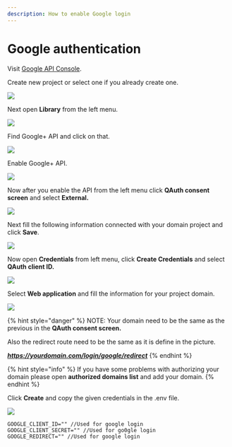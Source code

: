 ```yaml
---
description: How to enable Google login
---
```


# Google authentication

Visit [Google API Console](https://console.developers.google.com).

Create new project or select one if you already create one.

![](<../.gitbook/assets/sss-1 (1) (2) (2) (2) (2) (2) (2) (2) (2).png>)

Next open **Library** from the left menu.

![](<../.gitbook/assets/sss (7).png>)

Find Google+ API and click on that.

![](<../.gitbook/assets/sss (8).png>)

Enable Google+ API.

![](<../.gitbook/assets/sss (9).png>)

Now after you enable the API from the left menu click **QAuth consent screen** and select **External.**

![](../.gitbook/assets/sss.png)

Next fill the following information connected with your domain project and click **Save**.

![](<../.gitbook/assets/sss (3).png>)

Now open **Credentials** from left menu, click **Create Credentials** and select **QAuth client ID.**

![](<../.gitbook/assets/sss (1).png>)

Select **Web application** and fill the information for your project domain.

![](<../.gitbook/assets/sss (2).png>)

{% hint style="danger" %}
NOTE: Your domain need to be the same as the previous in the **QAuth consent screen.**

Also the redirect route need to be the same as it is define in the picture.

_**https://yourdomain.com/login/google/redirect**_
{% endhint %}

{% hint style="info" %}
If you have some problems with authorizing your domain please open **authorized domains list** and add your domain.&#x20;
{% endhint %}

Click **Create** and copy the given credentials in the .env file.

![](<../.gitbook/assets/sss (17).png>)

```
GOOGLE_CLIENT_ID="" //Used for google login
GOOGLE_CLIENT_SECRET="" //Used for go0gle login
GOOGLE_REDIRECT="" //Used for google login
```









